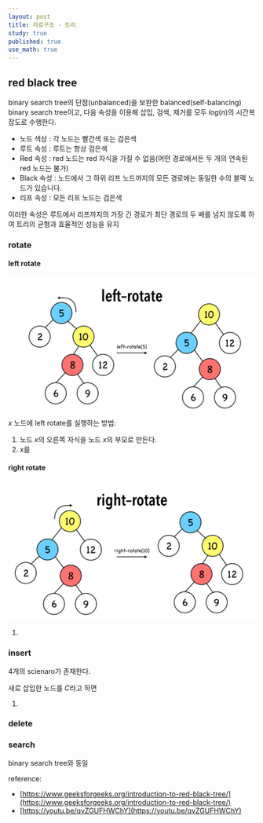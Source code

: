 ```yaml
---
layout: post
title: 자료구조 - 트리
study: true
published: true
use_math: true
---
```


## red black tree

binary search tree의 단점(unbalanced)을 보완한 balanced(self-balancing) binary search tree이고, 다음 속성을 이용해 삽입, 검색, 제거를 모두 $log(n)$의 시간복잡도로 수행한다. 

- 노드 색상 : 각 노드는 빨간색 또는 검은색
- 루트 속성 : 루트는 항상 검은색
- Red 속성 : red 노드는 red 자식을 가질 수 없음(어떤 경로에서든 두 개의 연속된 red 노드는 불가)
- Black 속성 : 노드에서 그 하위 리프 노드까지의 모든 경로에는 동일한 수의 블랙 노드가 있습니다.
- 리프 속성 : 모든 리프 노드는 검은색

이러한 속성은 루트에서 리프까지의 가장 긴 경로가 최단 경로의 두 배를 넘지 않도록 하여 트리의 균형과 효율적인 성능을 유지

### rotate

#### left rotate
![](\assets\images\study\red-black-tree\left-rotate.png)
$x$ 노드에 left rotate를 실행하는 방법:

1. 노드 $x$의 오른쪽 자식을 노드 $x$의 부모로 만든다.
2. x를 

#### right rotate
![](\assets\images\study\red-black-tree\right-rotate.png)

1. 

### insert
4개의 scienaro가 존재한다.

새로 삽입한 노드를 $C$라고 하면

1. 

### delete

### search
binary search tree와 동일

reference:
- [https://www.geeksforgeeks.org/introduction-to-red-black-tree/](https://www.geeksforgeeks.org/introduction-to-red-black-tree/)
- [https://youtu.be/qvZGUFHWChY](https://youtu.be/qvZGUFHWChY)
